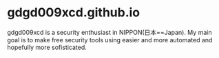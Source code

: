 # gdgd009xcd.github.io
gdgd009xcd is a security enthusiast in NIPPON(日本==Japan). My main goal is  to make free security tools using easier and more automated and hopefully more sofisticated.

